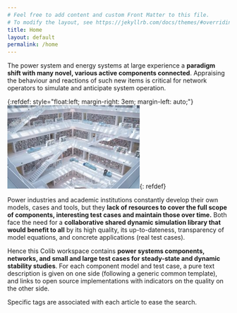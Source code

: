 ```yaml
---
# Feel free to add content and custom Front Matter to this file.
# To modify the layout, see https://jekyllrb.com/docs/themes/#overriding-theme-defaults
title: Home
layout: default
permalink: /home
---
```



The power system and energy systems at large experience a **paradigm shift with many novel, various active components connected**. Appraising the behaviour and reactions of such new items is critical for network operators to simulate and anticipate system operation. 

{:refdef: style="float:left; margin-right: 3em; margin-left: auto;"}
![Common library ><](/assets/images/max-langelott_image.jpg){: refdef}

Power industries and academic institutions constantly develop their own models, cases and tools, but they **lack of resources to cover the full scope of components, interesting test cases and maintain those over time.**
Both face the need for a **collaborative shared dynamic simulation library that would benefit to all** by its high quality, its up-to-dateness, transparency of model equations, and concrete applications (real test cases).

Hence this Colib workspace contains  **power systems components, networks, and small and large test cases for steady-state and dynamic stability studies**.
For each component model and test case, a pure text description is given on one side (following a generic common template), and links to open source implementations with indicators on the quality on the other side. 

Specific tags are associated with each article to ease the search. 
